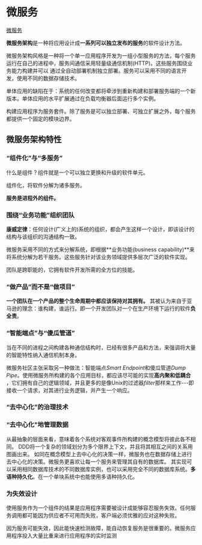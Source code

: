 # 微服务

[微服务](https://martinfowler.com/articles/microservices.html)

**微服务架构**是一种将应用设计成**一系列可以独立发布的服务**的软件设计方法。

微服务架构风格是一种将一个单一应用程序开发为一组小型服务的方法，每个服务运行在自己的进程中，服务间通信采用轻量级通信机制(HTTP)。这些服务围绕业务能力构建并可以
通过全自动部署机制独立部署。服务可以采用不同的语言开发，使用不同的数据存储技术。

单体应用的缺陷在于：系统的任何改变都将牵涉到重新构建和部署服务端的一个新版本。单体应用的水平扩展通过在负载均衡器后面运行多个实例。

构建应用程序为服务套件。除了服务是可以独立部署、可独立扩展之外，每个服务都提供一个固定的模块边界。

## 微服务架构特性

### “组件化”与“多服务”

什么是组件？组件就是一个可以独立更换和升级的软件单元。

组件化，将软件分解为诸多服务。

**服务是进程外的组件。**

### 围绕“业务功能”组织团队

**康威定律**：任何设计(广义上的)系统的组织，都会产生这样一个设计，即该设计的结构与该组织的沟通结构一致。

微服务采用不同的方式来分解系统，即根据**业务功能(business capability)**来将系统分解为若干服务。这些服务针对该业务领域提供多层次广泛的软件实现。

团队是跨职能的，它拥有软件开发所需的全方位的技能。

### “做产品”而不是“做项目”

**一个团队在一个产品的整个生命周期中都应该保持对其拥有。**
其被认为来自于亚马逊的理念：谁构建，谁运行。即一个开发团队对一个在生产环境下运行的软件**负全责**。

### “智能端点”与“傻瓜管道”

当在不同的进程之间构建各种通信结构时，已经有很多产品和方法，来强调将大量的智能特性纳入通信机制本身。

微服务社区主张采取另一种做法：智能端点*Smart Endpoint*和傻瓜管道*Dump Pipe*。使用微服务所构建的各个应用目标，都应该尽可能的实现**高内聚和低耦合**
，它们拥有自己的逻辑领域，并且更多的是像Unix的过滤器*filter*那样来工作---即接收一个请求，对其进行业务逻辑，并产生一个响应。

### “去中心化”的治理技术

### “去中心化"地管理数据
  
从最抽象的层面来看，意味着各个系统对客观事件所构建的概念模型将彼此各不相同。
DDD将一个复杂的领域划分为多个限界上下文，并且将其相互之间的关系用图画出来。
如同在概念模型上去中心化的决策一样，微服务也在数据存储上进行去中心化的决策。微服务更喜欢让每一个服务来管理其自有的数据库。
其实现可以采用相同数据库技术的不同数据库实例，也可以采用完全不同的数据库系统。**多语种持久化**。在一个单块系统中也能使用多语种持久化。

### 为失效设计
  
使用服务作为一个组件的结果是应用程序需要被设计成能够容忍服务失效。任何服务调用都可能因为供应者不可用而失败，客户端必须优雅的应对这种失败。

因为服务可能失效，因此能快速检测故障，能自动恢复服务是很重要的。微服务应用程序投入大量比重来进行应用程序的实时监测